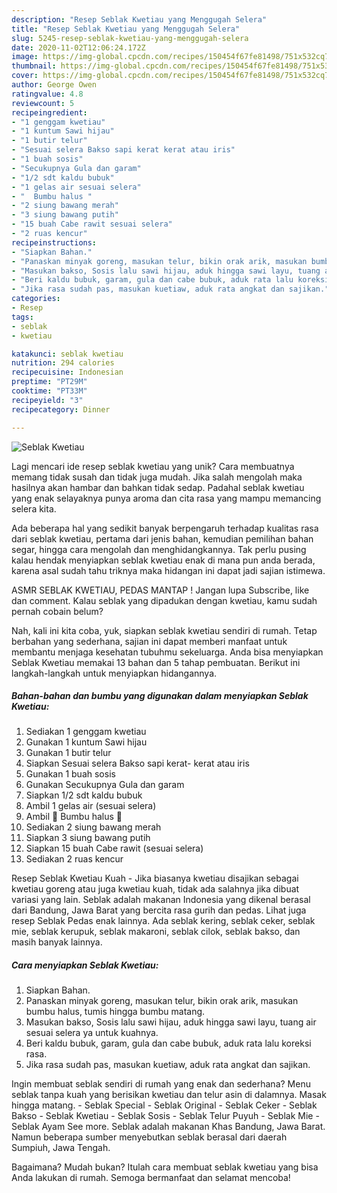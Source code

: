 ```yaml
---
description: "Resep Seblak Kwetiau yang Menggugah Selera"
title: "Resep Seblak Kwetiau yang Menggugah Selera"
slug: 5245-resep-seblak-kwetiau-yang-menggugah-selera
date: 2020-11-02T12:06:24.172Z
image: https://img-global.cpcdn.com/recipes/150454f67fe81498/751x532cq70/seblak-kwetiau-foto-resep-utama.jpg
thumbnail: https://img-global.cpcdn.com/recipes/150454f67fe81498/751x532cq70/seblak-kwetiau-foto-resep-utama.jpg
cover: https://img-global.cpcdn.com/recipes/150454f67fe81498/751x532cq70/seblak-kwetiau-foto-resep-utama.jpg
author: George Owen
ratingvalue: 4.8
reviewcount: 5
recipeingredient:
- "1 genggam kwetiau"
- "1 kuntum Sawi hijau"
- "1 butir telur"
- "Sesuai selera Bakso sapi kerat kerat atau iris"
- "1 buah sosis"
- "Secukupnya Gula dan garam"
- "1/2 sdt kaldu bubuk"
- "1 gelas air sesuai selera"
- "  Bumbu halus "
- "2 siung bawang merah"
- "3 siung bawang putih"
- "15 buah Cabe rawit sesuai selera"
- "2 ruas kencur"
recipeinstructions:
- "Siapkan Bahan."
- "Panaskan minyak goreng, masukan telur, bikin orak arik, masukan bumbu halus, tumis hingga bumbu matang."
- "Masukan bakso, Sosis lalu sawi hijau, aduk hingga sawi layu, tuang air sesuai selera ya untuk kuahnya."
- "Beri kaldu bubuk, garam, gula dan cabe bubuk, aduk rata lalu koreksi rasa."
- "Jika rasa sudah pas, masukan kuetiaw, aduk rata angkat dan sajikan."
categories:
- Resep
tags:
- seblak
- kwetiau

katakunci: seblak kwetiau 
nutrition: 294 calories
recipecuisine: Indonesian
preptime: "PT29M"
cooktime: "PT33M"
recipeyield: "3"
recipecategory: Dinner

---
```



![Seblak Kwetiau](https://img-global.cpcdn.com/recipes/150454f67fe81498/751x532cq70/seblak-kwetiau-foto-resep-utama.jpg)

Lagi mencari ide resep seblak kwetiau yang unik? Cara membuatnya memang tidak susah dan tidak juga mudah. Jika salah mengolah maka hasilnya akan hambar dan bahkan tidak sedap. Padahal seblak kwetiau yang enak selayaknya punya aroma dan cita rasa yang mampu memancing selera kita.

Ada beberapa hal yang sedikit banyak berpengaruh terhadap kualitas rasa dari seblak kwetiau, pertama dari jenis bahan, kemudian pemilihan bahan segar, hingga cara mengolah dan menghidangkannya. Tak perlu pusing kalau hendak menyiapkan seblak kwetiau enak di mana pun anda berada, karena asal sudah tahu triknya maka hidangan ini dapat jadi sajian istimewa.

ASMR SEBLAK KWETIAU, PEDAS MANTAP ! Jangan lupa Subscribe, like dan comment. Kalau seblak yang dipadukan dengan kwetiau, kamu sudah pernah cobain belum?


Nah, kali ini kita coba, yuk, siapkan seblak kwetiau sendiri di rumah. Tetap berbahan yang sederhana, sajian ini dapat memberi manfaat untuk membantu menjaga kesehatan tubuhmu sekeluarga. Anda bisa menyiapkan Seblak Kwetiau memakai 13 bahan dan 5 tahap pembuatan. Berikut ini langkah-langkah untuk menyiapkan hidangannya.

<!--inarticleads1-->

##### Bahan-bahan dan bumbu yang digunakan dalam menyiapkan Seblak Kwetiau:

1. Sediakan 1 genggam kwetiau
1. Gunakan 1 kuntum Sawi hijau
1. Gunakan 1 butir telur
1. Siapkan Sesuai selera Bakso sapi kerat- kerat atau iris
1. Gunakan 1 buah sosis
1. Gunakan Secukupnya Gula dan garam
1. Siapkan 1/2 sdt kaldu bubuk
1. Ambil 1 gelas air (sesuai selera)
1. Ambil  🌸 Bumbu halus 🌸
1. Sediakan 2 siung bawang merah
1. Siapkan 3 siung bawang putih
1. Siapkan 15 buah Cabe rawit (sesuai selera)
1. Sediakan 2 ruas kencur


Resep Seblak Kwetiau Kuah - Jika biasanya kwetiau disajikan sebagai kwetiau goreng atau juga kwetiau kuah, tidak ada salahnya jika dibuat variasi yang lain. Seblak adalah makanan Indonesia yang dikenal berasal dari Bandung, Jawa Barat yang bercita rasa gurih dan pedas. Lihat juga resep Seblak Pedas enak lainnya. Ada seblak kering, seblak ceker, seblak mie, seblak kerupuk, seblak makaroni, seblak cilok, seblak bakso, dan masih banyak lainnya. 

<!--inarticleads2-->

##### Cara menyiapkan Seblak Kwetiau:

1. Siapkan Bahan.
1. Panaskan minyak goreng, masukan telur, bikin orak arik, masukan bumbu halus, tumis hingga bumbu matang.
1. Masukan bakso, Sosis lalu sawi hijau, aduk hingga sawi layu, tuang air sesuai selera ya untuk kuahnya.
1. Beri kaldu bubuk, garam, gula dan cabe bubuk, aduk rata lalu koreksi rasa.
1. Jika rasa sudah pas, masukan kuetiaw, aduk rata angkat dan sajikan.


Ingin membuat seblak sendiri di rumah yang enak dan sederhana? Menu seblak tanpa kuah yang berisikan kwetiau dan telur asin di dalamnya. Masak hingga matang. - Seblak Special - Seblak Original - Seblak Ceker - Seblak Bakso - Seblak Kwetiau - Seblak Sosis - Seblak Telur Puyuh - Seblak Mie - Seblak Ayam See more. Seblak adalah makanan Khas Bandung, Jawa Barat. Namun beberapa sumber menyebutkan seblak berasal dari daerah Sumpiuh, Jawa Tengah. 

Bagaimana? Mudah bukan? Itulah cara membuat seblak kwetiau yang bisa Anda lakukan di rumah. Semoga bermanfaat dan selamat mencoba!
